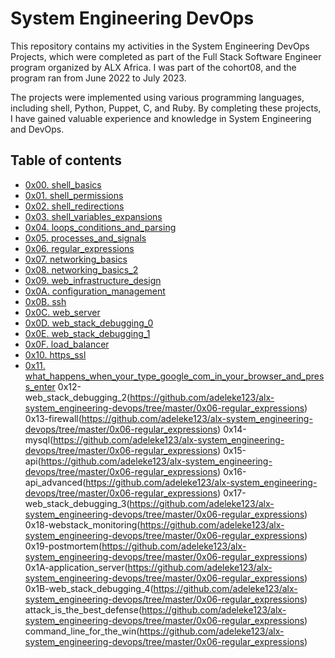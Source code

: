 # System Engineering DevOps

This repository contains my activities in the System Engineering DevOps Projects, which were completed as part of the Full Stack Software Engineer program organized by ALX Africa. I was part of the cohort08, and the program ran from June 2022 to July 2023.

The projects were implemented using various programming languages, including shell, Python, Puppet, C, and Ruby. By completing these projects, I have gained valuable experience and knowledge in System Engineering and DevOps.


## Table of contents

* [0x00. shell_basics](https://github.com/adeleke123/alx-system_engineering-devops/tree/master/0x00-shell_basics)
* [0x01. shell_permissions](https://github.com/adeleke123/alx-system_engineering-devops/tree/master/0x01-shell_permissions)
* [0x02. shell_redirections](https://github.com/adeleke123/alx-system_engineering-devops/tree/master/0x02-shell_redirections)
* [0x03. shell_variables_expansions](https://github.com/adeleke123/alx-system_engineering-devops/tree/master/0x03-shell_variables_expansions)
* [0x04. loops_conditions_and_parsing](https://github.com/adeleke123/alx-system_engineering-devops/tree/master/0x04-loops_conditions_and_parsing)
* [0x05. processes_and_signals](https://github.com/adeleke123/alx-system_engineering-devops/tree/master/0x05-processes_and_signals)
* [0x06. regular_expressions](https://github.com/adeleke123/alx-system_engineering-devops/tree/master/0x06-regular_expressions)
* [0x07. networking_basics](https://github.com/adeleke123/alx-system_engineering-devops/tree/master/0x07-networking_basics)
* [0x08. networking_basics_2](https://github.com/adeleke123/alx-system_engineering-devops/tree/master/0x08-networking_basics_2)
* [0x09. web_infrastructure_design](https://github.com/adeleke123/alx-system_engineering-devops/tree/master/0x09-web_infrastructure_design)
* [0x0A. configuration_management](https://github.com/adeleke123/alx-system_engineering-devops/tree/master/0x0A-configuration_management)
* [0x0B. ssh](https://github.com/adeleke123/alx-system_engineering-devops/tree/master/0x0B-ssh)
* [0x0C. web_server](https://github.com/adeleke123/alx-system_engineering-devops/tree/master/0x0C-web_server)
* [0x0D. web_stack_debugging_0](https://github.com/adeleke123/alx-system_engineering-devops/tree/master/0x0D-web_stack_debugging_0)
* [0x0E. web_stack_debugging_1](https://github.com/adeleke123/alx-system_engineering-devops/tree/master/0x0E-web_stack_debugging_1)
* [0x0F. load_balancer](https://github.com/adeleke123/alx-system_engineering-devops/tree/master/0x0F-load_balancer)
* [0x10. https_ssl](https://github.com/adeleke123/alx-system_engineering-devops/tree/master/0x10-https_ssl)
* [0x11. what_happens_when_your_type_google_com_in_your_browser_and_press_enter](https://github.com/adeleke123/alx-system_engineering-devops/tree/master/0x11-what_happens_when_your_type_google_com_in_your_browser_and_press_enter)
0x12-web_stack_debugging_2(https://github.com/adeleke123/alx-system_engineering-devops/tree/master/0x06-regular_expressions)
0x13-firewall(https://github.com/adeleke123/alx-system_engineering-devops/tree/master/0x06-regular_expressions)
0x14-mysql(https://github.com/adeleke123/alx-system_engineering-devops/tree/master/0x06-regular_expressions)
0x15-api(https://github.com/adeleke123/alx-system_engineering-devops/tree/master/0x06-regular_expressions)
0x16-api_advanced(https://github.com/adeleke123/alx-system_engineering-devops/tree/master/0x06-regular_expressions)
0x17-web_stack_debugging_3(https://github.com/adeleke123/alx-system_engineering-devops/tree/master/0x06-regular_expressions)
0x18-webstack_monitoring(https://github.com/adeleke123/alx-system_engineering-devops/tree/master/0x06-regular_expressions)
0x19-postmortem(https://github.com/adeleke123/alx-system_engineering-devops/tree/master/0x06-regular_expressions)
0x1A-application_server(https://github.com/adeleke123/alx-system_engineering-devops/tree/master/0x06-regular_expressions)
0x1B-web_stack_debugging_4(https://github.com/adeleke123/alx-system_engineering-devops/tree/master/0x06-regular_expressions)
attack_is_the_best_defense(https://github.com/adeleke123/alx-system_engineering-devops/tree/master/0x06-regular_expressions)
command_line_for_the_win(https://github.com/adeleke123/alx-system_engineering-devops/tree/master/0x06-regular_expressions)
